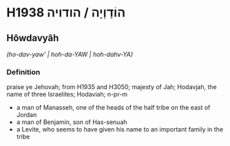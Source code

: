 # H1938 הוֹדַוְיָה / הודויה

## Hôwdavyâh

_(ho-dav-yaw' | hoh-da-YAW | hoh-dahv-YA)_

### Definition

praise ye Jehovah; from H1935 and H3050; majesty of Jah; Hodavjah, the name of three Israelites; Hodaviah; n-pr-m

- a man of Manasseh, one of the heads of the half tribe on the east of Jordan
- a man of Benjamin, son of Has-senuah
- a Levite, who seems to have given his name to an important family in the tribe
